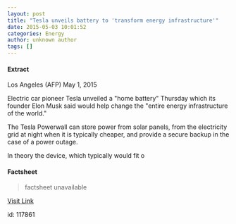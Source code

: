 ```yaml
---
layout: post
title: "Tesla unveils battery to 'transform energy infrastructure'"
date: 2015-05-03 10:01:52
categories: Energy
author: unknown author
tags: []
---
```



#### Extract
>
Los Angeles (AFP) May 1, 2015


 Electric car pioneer Tesla unveiled a "home battery" Thursday which its founder Elon Musk said would help change the "entire energy infrastructure of the world." 

The Tesla Powerwall can store power from solar panels, from the electricity grid at night when it is typically cheaper, and provide a secure backup in the case of a power outage. 

In theory the device, which typically would fit o

#### Factsheet
>factsheet unavailable

[Visit Link](http://www.spacedaily.com/reports/Tesla_unveils_battery_to_transform_energy_infrastructure_999.html)

id:  117861
